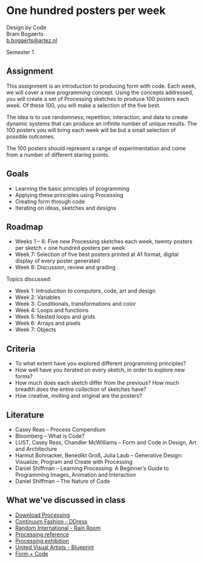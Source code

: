 # One hundred posters per week

Design by Code  
Bram Bogaerts  
[b.bogaerts@artez.nl](mailto:b.bogaerts@artez.nl)

Semester 1

## Assignment

This assignment is an introduction to producing form with code. Each week, we will cover a new programming concept. Using the concepts addressed, you will create a set of Processing sketches to produce 100 posters each week. Of these 100, you will make a selection of the five best.The idea is to use randomness, repetition, interaction, and data to create dynamic systems that can produce an infinite number of unique results. The 100 posters you will bring each week will be but a small selection of possible outcomes.The 100 posters should represent a range of experimentation and come from a number of different staring points.

## Goals

- Learning the basic principles of programming- Applying these principles using Processing- Creating form through code- Iterating on ideas, sketches and designs

## Roadmap

- Weeks 1 – 6: Five new Processing sketches each week, twenty posters per sketch = one hundred posters per week- Week 7: Selection of five best posters printed at A1 format, digital display of every poster generated- Week 8: Discussion, review and gradingTopics discussed:- Week 1: Introduction to computers, code, art and design- Week 2: Variables- Week 3: Conditionals, transformations and color- Week 4: Loops and functions- Week 5: Nested loops and grids- Week 6: Arrays and pixels- Week 7: Objects

## Criteria

- To what extent have you explored different programming principles?- How well have you iterated on every sketch, in order to explore new forms?- How much does each sketch differ from the previous? How much breadth does the entire collection of sketches have?- How creative, inviting and original are the posters?

## Literature

- Casey Reas – Process Compendium- Bloomberg – What is Code? - LUST, Casey Reas, Chandler McWilliams – Form and Code in Design, Art and Architecture- Harmut Bohnacker, Benedikt Groß, Julia Laub – Generative Design: Visualize, Program and Create with Processing- Daniel Shiffman – Learning Processing: A Beginner’s Guide to Programming Images, Animation and Interaction- Daniel Shiffman – The Nature of Code

## What we've discussed in class

- [Download Processing](http://processing.org)
- [Continuum Fashion - DDress](http://www.continuumfashion.com/Ddress/)
- [Random International - Rain Room](https://vimeo.com/50987695)
- [Processing reference](https://processing.org/reference/)
- [Processing exhibition](https://processing.org/exhibition/)
- [United Visual Artists - Blueprint](http://uva.co.uk/works/blueprint)
- [Form + Code](http://formandcode.com)